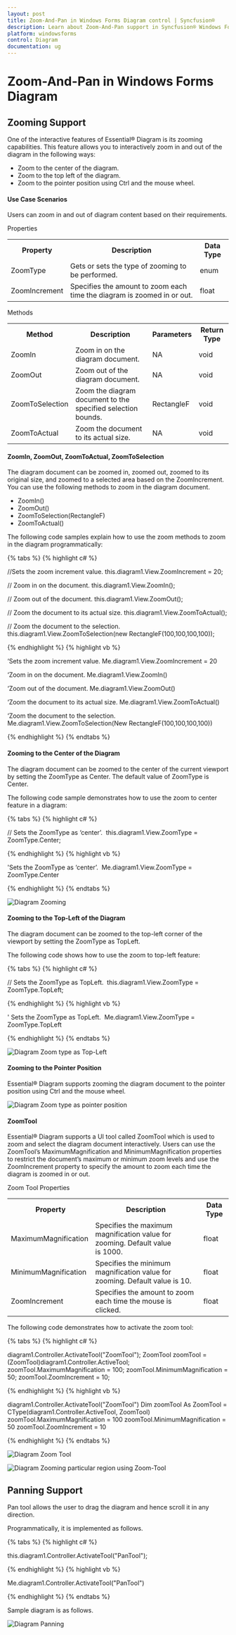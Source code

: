```yaml
---
layout: post
title: Zoom-And-Pan in Windows Forms Diagram control | Syncfusion®
description: Learn about Zoom-And-Pan support in Syncfusion® Windows Forms Diagram control, its elements and more details.
platform: windowsforms
control: Diagram
documentation: ug
---
```



# Zoom-And-Pan in Windows Forms Diagram

## Zooming Support

One of the interactive features of Essential® Diagram is its zooming capabilities. This feature allows you to interactively zoom in and out of the diagram in the following ways:

* Zoom to the center of the diagram.
* Zoom to the top left of the diagram.
* Zoom to the pointer position using Ctrl and the mouse wheel.

#### Use Case Scenarios

Users can zoom in and out of diagram content based on their requirements.

Properties

<table>
<tr>
<th>
Property </th><th>
Description </th><th>
Data Type </th></tr>
<tr>
<td>
ZoomType </td><td>
Gets or sets the type of zooming to be performed. </td><td>
enum</td></tr>
<tr>
<td>
ZoomIncrement</td><td>
Specifies the amount to zoom each time the diagram is zoomed in or out.</td><td>
float</td></tr>
</table>


Methods

<table>
<tr>
<th>
Method </th><th>
Description </th><th>
Parameters </th><th>
Return Type </th></tr>
<tr>
<td>
ZoomIn</td><td>
Zoom in on the diagram document.</td><td>
NA</td><td>
void</td></tr>
<tr>
<td>
ZoomOut</td><td>
Zoom out of the diagram document. </td><td>
NA</td><td>
void</td></tr>
<tr>
<td>
ZoomToSelection</td><td>
Zoom the diagram document to the specified selection bounds.</td><td>
RectangleF  </td><td>
void</td></tr>
<tr>
<td>
ZoomToActual</td><td>
Zoom the document to its actual size.</td><td>
NA</td><td>
void</td></tr>
</table>

#### ZoomIn, ZoomOut, ZoomToActual, ZoomToSelection

The diagram document can be zoomed in, zoomed out, zoomed to its original size, and zoomed to a selected area based on the ZoomIncrement. You can use the following methods to zoom in the diagram document.

* ZoomIn()
* ZoomOut()
* ZoomToSelection(RectangleF)
* ZoomToActual()

The following code samples explain how to use the zoom methods to zoom in the diagram programmatically:


{% tabs %}
{% highlight c# %}

//Sets the zoom increment value.
this.diagram1.View.ZoomIncrement = 20;

// Zoom in on the document.
this.diagram1.View.ZoomIn();

// Zoom out of the document.
this.diagram1.View.ZoomOut();  

// Zoom the document to its actual size.
this.diagram1.View.ZoomToActual();  

// Zoom the document to the selection.
this.diagram1.View.ZoomToSelection(new RectangleF(100,100,100,100));   

{% endhighlight %}
{% highlight vb %}

‘Sets the zoom increment value.
Me.diagram1.View.ZoomIncrement = 20

‘Zoom in on the document.
Me.diagram1.View.ZoomIn() 

‘Zoom out of the document.
Me.diagram1.View.ZoomOut() 

‘Zoom the document to its actual size.
Me.diagram1.View.ZoomToActual()    

‘Zoom the document to the selection.
Me.diagram1.View.ZoomToSelection(New RectangleF(100,100,100,100))

{% endhighlight %}
{% endtabs %}

#### Zooming to the Center of the Diagram

The diagram document can be zoomed to the center of the current viewport by setting the ZoomType as Center. The default value of ZoomType is Center. 

The following code sample demonstrates how to use the zoom to center feature in a diagram:

{% tabs %}
{% highlight c# %}

// Sets the ZoomType as ‘center’. 
this.diagram1.View.ZoomType = ZoomType.Center;  

{% endhighlight %}
{% highlight vb %}

'Sets the ZoomType as ‘center’. 
Me.diagram1.View.ZoomType = ZoomType.Center

{% endhighlight %}
{% endtabs %}

![Diagram Zooming](Zoom-And-Pan_images/Zoom-And-Pan_img1.png)



#### Zooming to the Top-Left of the Diagram

The diagram document can be zoomed to the top-left corner of the viewport by setting the ZoomType as TopLeft. 

The following code shows how to use the zoom to top-left feature:


{% tabs %}
{% highlight c# %}

// Sets the ZoomType as TopLeft. 
this.diagram1.View.ZoomType = ZoomType.TopLeft;  

{% endhighlight %}
{% highlight vb %}

' Sets the ZoomType as TopLeft. 
Me.diagram1.View.ZoomType = ZoomType.TopLeft

{% endhighlight %}
{% endtabs %}

![Diagram Zoom type as Top-Left](Zoom-And-Pan_images/Zoom-And-Pan_img2.png)



#### Zooming to the Pointer Position

Essential® Diagram supports zooming the diagram document to the pointer position using Ctrl and the mouse wheel. 



![Diagram Zoom type as pointer position](Zoom-And-Pan_images/Zoom-And-Pan_img3.png)



#### ZoomTool

Essential® Diagram supports a UI tool called ZoomTool which is used to zoom and select the diagram document interactively. Users can use the ZoomTool’s MaximumMagnification and MinimumMagnification properties to restrict the document’s maximum or minimum zoom levels and use the ZoomIncrement property to specify the amount to zoom each time the diagram is zoomed in or out.

Zoom Tool Properties

<table>
<tr>
<th>
 Property </th><th>
Description </th><th>
Data Type </th></tr>
<tr>
<td>
MaximumMagnification</td><td>
Specifies the maximum magnification value for zooming. Default value is 1000.</td><td>
float</td></tr>
<tr>
<td>
MinimumMagnification</td><td>
Specifies the minimum magnification value for zooming. Default value is 10.</td><td>
float</td></tr>
<tr>
<td>
ZoomIncrement</td><td>
Specifies the amount to zoom each time the mouse is clicked.</td><td>
float</td></tr>
</table>


The following code demonstrates how to activate the zoom tool:


{% tabs %}
{% highlight c# %}

diagram1.Controller.ActivateTool("ZoomTool");
ZoomTool zoomTool = (ZoomTool)diagram1.Controller.ActiveTool;
zoomTool.MaximumMagnification = 100;
zoomTool.MinimumMagnification = 50;
zoomTool.ZoomIncrement = 10;

{% endhighlight %}
{% highlight vb %}

diagram1.Controller.ActivateTool("ZoomTool")
Dim zoomTool As ZoomTool = CType(diagram1.Controller.ActiveTool, ZoomTool)
zoomTool.MaximumMagnification = 100
zoomTool.MinimumMagnification = 50
zoomTool.ZoomIncrement = 10

{% endhighlight %}
{% endtabs %}


![Diagram Zoom Tool](Zoom-And-Pan_images/Zoom-And-Pan_img4.png)





![Diagram Zooming particular region using Zoom-Tool](Zoom-And-Pan_images/Zoom-And-Pan_img5.png)

## Panning Support

Pan tool allows the user to drag the diagram and hence scroll it in any direction. 

Programmatically, it is implemented as follows.


{% tabs %}
{% highlight c# %}

this.diagram1.Controller.ActivateTool("PanTool");

{% endhighlight %}
{% highlight vb %}

Me.diagram1.Controller.ActivateTool("PanTool")

{% endhighlight %}
{% endtabs %}

Sample diagram is as follows.



![Diagram Panning](Zoom-And-Pan_images/Zoom-And-Pan_img6.jpeg)
